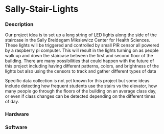 # Sally-Stair-Lights

### Description
Our project idea is to set up a long string of LED lights along the side of the staircase in the 
Sally Breidegam Miksiewicz Center for Health Sciences. These lights will be triggered and controlled by small PIR censor
all powered by a raspberry pi computer. This will result in the lights turning on as people walk up and down the staircase between
the first and second floor of the building. There are many possibilities that could happen with the future of this project
including having different patterns, colors, and brightness of the lights but also using the censors to track and gather 
different types of data

Specific data collection is not yet known for this project but some ideas include detecting how frequent students use the stairs
vs the elevator, how many people go through the floors of the building on an average class day, or even if class changes can be
detected depending on the different times of day.

### Hardware

### Software
